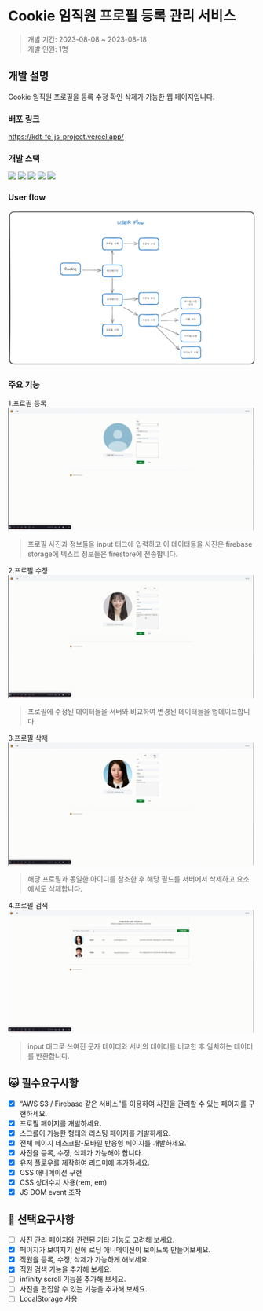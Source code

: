 # Cookie 임직원 프로필 등록 관리 서비스

> 개발 기간: 2023-08-08 ~ 2023-08-18  
> 개발 인원: 1명

## 개발 설명

Cookie 임직원 프로필을 등록 수정 확인 삭제가 가능한 웹 페이지입니다.

### 배포 링크

<a href="https://kdt-fe-js-project.vercel.app/">https://kdt-fe-js-project.vercel.app/</a>

### 개발 스택
<img src="https://img.shields.io/badge/HTML5-E34F26?style=for-the-badge&logo=html5&logoColor=white"> 
<img src="https://img.shields.io/badge/Sass-CC6699?style=for-the-badge&logo=sass&logoColor=white"> 
<img src="https://img.shields.io/badge/JavaScript-F7DF1E?style=for-the-badge&logo=javascript&logoColor=black"> 
<img src="https://img.shields.io/badge/Vercel-000000?style=for-the-badge&logo=vercel&logoColor=white"> 
<img src="https://img.shields.io/badge/firebase-ffca28?style=for-the-badge&logo=firebase&logoColor=black"/>  

### User flow

<img src="./userflow.png">

### 주요 기능

1.프로필 등록  
<img src="./프로필 등록.gif" width="500"/>   
> 프로필 사진과 정보들을 input 태그에 입력하고 이 데이터들을 사진은 firebase storage에 텍스트 정보들은 firestore에 전송합니다.

2.프로필 수정  
<img src="./프로필 수정.gif" width="500" />  
> 프로필에 수정된 데이터들을 서버와 비교하여 변경된 데이터들을 업데이트합니다.

3.프로필 삭제  
 <img src="./프로필 삭제.gif" width="500" />
 > 해당 프로필과 동일한 아이디를 참조한 후 해당 필드를 서버에서 삭제하고 요소에서도 삭제합니다.

4.프로필 검색  
<img src="./프로필 검색.gif" width="500" />
> input 태그로 쓰여진 문자 데이터와 서버의 데이터를 비교한 후 일치하는 데이터를 반환합니다.

## :cat: 필수요구사항

-   [x] “AWS S3 / Firebase 같은 서비스”를 이용하여 사진을 관리할 수 있는 페이지를 구현하세요.
-   [x] 프로필 페이지를 개발하세요.
-   [x] 스크롤이 가능한 형태의 리스팅 페이지를 개발하세요.
-   [x] 전체 페이지 데스크탑-모바일 반응형 페이지를 개발하세요.
-   [x] 사진을 등록, 수정, 삭제가 가능해야 합니다.
-   [x] 유저 플로우를 제작하여 리드미에 추가하세요.
-   [x] CSS 애니메이션 구현
-   [x] CSS 상대수치 사용(rem, em)
-   [x] JS DOM event 조작

## :clap: 선택요구사항

-   [ ] 사진 관리 페이지와 관련된 기타 기능도 고려해 보세요.
-   [x] 페이지가 보여지기 전에 로딩 애니메이션이 보이도록 만들어보세요.
-   [x] 직원을 등록, 수정, 삭제가 가능하게 해보세요.
-   [x] 직원 검색 기능을 추가해 보세요.
-   [ ] infinity scroll 기능을 추가해 보세요.
-   [ ] 사진을 편집할 수 있는 기능을 추가해 보세요.
-   [ ] LocalStorage 사용
